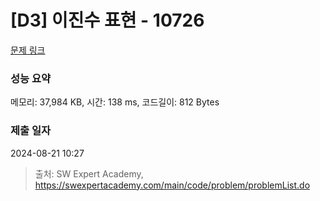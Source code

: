 # [D3] 이진수 표현 - 10726 

[문제 링크](https://swexpertacademy.com/main/code/problem/problemDetail.do?contestProbId=AXRSXf_a9qsDFAXS) 

### 성능 요약

메모리: 37,984 KB, 시간: 138 ms, 코드길이: 812 Bytes

### 제출 일자

2024-08-21 10:27



> 출처: SW Expert Academy, https://swexpertacademy.com/main/code/problem/problemList.do